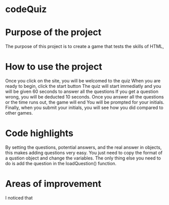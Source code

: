 # codeQuiz

# Purpose of the project

The purpose of this project is to create a game that tests the skills of HTML,

# How to use the project

Once you click on the site, you will be welcomed to the quiz
When you are ready to begin, click the start button
The quiz will start immediatly and you will be given 60 seconds to answer all the questions
If you get a question wrong, you will be deducted 10 seconds.
Once you answer all the questions or the time runs out, the game will end
You will be prompted for your initials.
Finally, when you submit your initials, you will see how you did compared to other games.

# Code highlights

By setting the questions, potential answers, and the real answer in objects, this makes adding questions very easy.
You just need to copy the format of a qustion object and change the variables. The only thing else you need to do is
add the question in the loadQuestion() function.

# Areas of improvement

I noticed that
